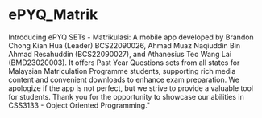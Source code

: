 # ePYQ_Matrik
Introducing ePYQ SETs - Matrikulasi: A mobile app developed by Brandon Chong Kian Hua (Leader) BCS22090026, Ahmad Muaz Naqiuddin Bin Ahmad Resahuddin (BCS22090027), and Athanesius Teo Wang Lai (BMD23020003). 
It offers Past Year Questions sets from all states for Malaysian Matriculation Programme students, supporting rich media content and convenient downloads to enhance exam preparation. 
We apologize if the app is not perfect, but we strive to provide a valuable tool for students. Thank you for the opportunity to showcase our abilities in CSS3133 - Object Oriented Programming."
